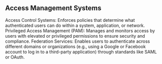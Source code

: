 ## Access Management Systems

Access Control Systems: Enforces policies that determine what authenticated users can do within a system, application, or network.
Privileged Access Management (PAM): Manages and monitors access by users with elevated or privileged permissions to ensure security and compliance.
Federation Services: Enables users to authenticate across different domains or organizations (e.g., using a Google or Facebook account to log in to a third-party application) through standards like SAML or OAuth.